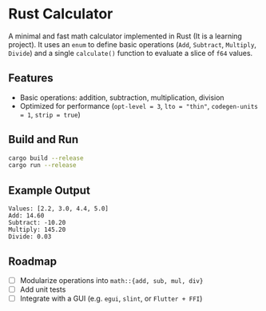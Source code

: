 # Rust Calculator

A minimal and fast math calculator implemented in Rust (It is a learning project).
It uses an `enum` to define basic operations (`Add`, `Subtract`, `Multiply`, `Divide`) and a single `calculate()` function to evaluate a slice of `f64` values.

## Features

* Basic operations: addition, subtraction, multiplication, division
* Optimized for performance (`opt-level = 3`, `lto = "thin"`, `codegen-units = 1`, `strip = true`)

## Build and Run

```bash
cargo build --release
cargo run --release
```

## Example Output

```
Values: [2.2, 3.0, 4.4, 5.0]
Add: 14.60
Subtract: -10.20
Multiply: 145.20
Divide: 0.03
```

## Roadmap

* [ ] Modularize operations into `math::{add, sub, mul, div}`
* [ ] Add unit tests
* [ ] Integrate with a GUI (e.g. `egui`, `slint`, or `Flutter + FFI`)
